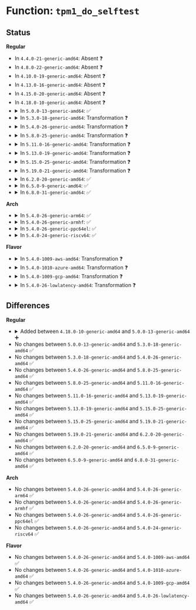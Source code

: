 # Function: <code>tpm1_do_selftest</code>

## Status
<b>Regular</b>
<ul>
<li>
In <code>4.4.0-21-generic-amd64</code>: Absent ❓
</li>
<li>
In <code>4.8.0-22-generic-amd64</code>: Absent ❓
</li>
<li>
In <code>4.10.0-19-generic-amd64</code>: Absent ❓
</li>
<li>
In <code>4.13.0-16-generic-amd64</code>: Absent ❓
</li>
<li>
In <code>4.15.0-20-generic-amd64</code>: Absent ❓
</li>
<li>
In <code>4.18.0-10-generic-amd64</code>: Absent ❓
</li>
<li>
<details>
<summary>In <code>5.0.0-13-generic-amd64</code>: ✅</summary>

```c
int tpm1_do_selftest(struct tpm_chip * chip)
```

```json
{
  "name": "tpm1_do_selftest",
  "collision_type": "Unique Global",
  "inline_type": "No",
  "funcs": [
    {
      "addr": 18446744071585625792,
      "name": "tpm1_do_selftest",
      "external": true,
      "loc": "drivers/char/tpm/tpm1-cmd.c:637",
      "file": "drivers/char/tpm/tpm1-cmd.c",
      "inline": "seen, unknown",
      "caller_inline": [],
      "caller_func": [
        "drivers/char/tpm/tpm1-cmd.c:tpm1_auto_startup",
        "drivers/char/tpm/tpm_tis_core.c:tpm_tis_resume"
      ]
    }
  ],
  "symbols": [
    {
      "addr": 18446744071585625792,
      "name": "tpm1_do_selftest",
      "section": ".text",
      "bind": "STB_GLOBAL",
      "size": 427
    }
  ]
}
```
</details>
</li>
<li>
<details>
<summary>In <code>5.3.0-18-generic-amd64</code>: Transformation ❓</summary>

```c
int tpm1_do_selftest(struct tpm_chip * chip)
```

```json
{
  "name": "tpm1_do_selftest",
  "collision_type": "Unique Global",
  "inline_type": "No",
  "funcs": [
    {
      "addr": 0,
      "name": "tpm1_do_selftest",
      "external": true,
      "loc": "drivers/char/tpm/tpm1-cmd.c:627",
      "file": "drivers/char/tpm/tpm1-cmd.c",
      "inline": "seen, unknown",
      "caller_inline": [],
      "caller_func": [
        "drivers/char/tpm/tpm1-cmd.c:tpm1_auto_startup",
        "drivers/char/tpm/tpm_tis_core.c:tpm_tis_resume"
      ]
    }
  ],
  "symbols": [
    {
      "addr": 18446744071585847427,
      "name": "tpm1_do_selftest.cold",
      "section": ".text",
      "bind": "STB_LOCAL",
      "size": 100
    },
    {
      "addr": 18446744071585846160,
      "name": "tpm1_do_selftest",
      "section": ".text",
      "bind": "STB_GLOBAL",
      "size": 333
    }
  ]
}
```
</details>
</li>
<li>
<details>
<summary>In <code>5.4.0-26-generic-amd64</code>: Transformation ❓</summary>

```c
int tpm1_do_selftest(struct tpm_chip * chip)
```

```json
{
  "name": "tpm1_do_selftest",
  "collision_type": "Unique Global",
  "inline_type": "No",
  "funcs": [
    {
      "addr": 0,
      "name": "tpm1_do_selftest",
      "external": true,
      "loc": "drivers/char/tpm/tpm1-cmd.c:627",
      "file": "drivers/char/tpm/tpm1-cmd.c",
      "inline": "seen, unknown",
      "caller_inline": [],
      "caller_func": [
        "drivers/char/tpm/tpm1-cmd.c:tpm1_auto_startup",
        "drivers/char/tpm/tpm_tis_core.c:tpm_tis_resume"
      ]
    }
  ],
  "symbols": [
    {
      "addr": 18446744071585989987,
      "name": "tpm1_do_selftest.cold",
      "section": ".text",
      "bind": "STB_LOCAL",
      "size": 100
    },
    {
      "addr": 18446744071585988720,
      "name": "tpm1_do_selftest",
      "section": ".text",
      "bind": "STB_GLOBAL",
      "size": 333
    }
  ]
}
```
</details>
</li>
<li>
<details>
<summary>In <code>5.8.0-25-generic-amd64</code>: Transformation ❓</summary>

```c
int tpm1_do_selftest(struct tpm_chip * chip)
```

```json
{
  "name": "tpm1_do_selftest",
  "collision_type": "Unique Global",
  "inline_type": "No",
  "funcs": [
    {
      "addr": 0,
      "name": "tpm1_do_selftest",
      "external": true,
      "loc": "drivers/char/tpm/tpm1-cmd.c:642",
      "file": "drivers/char/tpm/tpm1-cmd.c",
      "inline": "seen, unknown",
      "caller_inline": [],
      "caller_func": [
        "drivers/char/tpm/tpm1-cmd.c:tpm1_auto_startup",
        "drivers/char/tpm/tpm_tis_core.c:tpm_tis_resume"
      ]
    }
  ],
  "symbols": [
    {
      "addr": 18446744071586731085,
      "name": "tpm1_do_selftest.cold",
      "section": ".text",
      "bind": "STB_LOCAL",
      "size": 100
    },
    {
      "addr": 18446744071586729904,
      "name": "tpm1_do_selftest",
      "section": ".text",
      "bind": "STB_GLOBAL",
      "size": 296
    }
  ]
}
```
</details>
</li>
<li>
<details>
<summary>In <code>5.11.0-16-generic-amd64</code>: Transformation ❓</summary>

```c
int tpm1_do_selftest(struct tpm_chip * chip)
```

```json
{
  "name": "tpm1_do_selftest",
  "collision_type": "Unique Global",
  "inline_type": "No",
  "funcs": [
    {
      "addr": 0,
      "name": "tpm1_do_selftest",
      "external": true,
      "loc": "drivers/char/tpm/tpm1-cmd.c:642",
      "file": "drivers/char/tpm/tpm1-cmd.c",
      "inline": "seen, unknown",
      "caller_inline": [],
      "caller_func": [
        "drivers/char/tpm/tpm1-cmd.c:tpm1_auto_startup",
        "drivers/char/tpm/tpm_tis_core.c:tpm_tis_resume"
      ]
    }
  ],
  "symbols": [
    {
      "addr": 18446744071591470573,
      "name": "tpm1_do_selftest.cold",
      "section": ".text",
      "bind": "STB_LOCAL",
      "size": 100
    },
    {
      "addr": 18446744071586825200,
      "name": "tpm1_do_selftest",
      "section": ".text",
      "bind": "STB_GLOBAL",
      "size": 296
    }
  ]
}
```
</details>
</li>
<li>
<details>
<summary>In <code>5.13.0-19-generic-amd64</code>: Transformation ❓</summary>

```c
int tpm1_do_selftest(struct tpm_chip * chip)
```

```json
{
  "name": "tpm1_do_selftest",
  "collision_type": "Unique Global",
  "inline_type": "No",
  "funcs": [
    {
      "addr": 0,
      "name": "tpm1_do_selftest",
      "external": true,
      "loc": "drivers/char/tpm/tpm1-cmd.c:642",
      "file": "drivers/char/tpm/tpm1-cmd.c",
      "inline": "seen, unknown",
      "caller_inline": [],
      "caller_func": [
        "drivers/char/tpm/tpm1-cmd.c:tpm1_auto_startup",
        "drivers/char/tpm/tpm_tis_core.c:tpm_tis_resume"
      ]
    }
  ],
  "symbols": [
    {
      "addr": 18446744071591411840,
      "name": "tpm1_do_selftest.cold",
      "section": ".text",
      "bind": "STB_LOCAL",
      "size": 100
    },
    {
      "addr": 18446744071586705184,
      "name": "tpm1_do_selftest",
      "section": ".text",
      "bind": "STB_GLOBAL",
      "size": 296
    }
  ]
}
```
</details>
</li>
<li>
<details>
<summary>In <code>5.15.0-25-generic-amd64</code>: Transformation ❓</summary>

```c
int tpm1_do_selftest(struct tpm_chip * chip)
```

```json
{
  "name": "tpm1_do_selftest",
  "collision_type": "Unique Global",
  "inline_type": "No",
  "funcs": [
    {
      "addr": 0,
      "name": "tpm1_do_selftest",
      "external": true,
      "loc": "drivers/char/tpm/tpm1-cmd.c:642",
      "file": "drivers/char/tpm/tpm1-cmd.c",
      "inline": "seen, unknown",
      "caller_inline": [],
      "caller_func": [
        "drivers/char/tpm/tpm1-cmd.c:tpm1_auto_startup",
        "drivers/char/tpm/tpm_tis_core.c:tpm_tis_resume"
      ]
    }
  ],
  "symbols": [
    {
      "addr": 18446744071592463780,
      "name": "tpm1_do_selftest.cold",
      "section": ".text",
      "bind": "STB_LOCAL",
      "size": 105
    },
    {
      "addr": 18446744071587254848,
      "name": "tpm1_do_selftest",
      "section": ".text",
      "bind": "STB_GLOBAL",
      "size": 301
    }
  ]
}
```
</details>
</li>
<li>
<details>
<summary>In <code>5.19.0-21-generic-amd64</code>: Transformation ❓</summary>

```c
int tpm1_do_selftest(struct tpm_chip * chip)
```

```json
{
  "name": "tpm1_do_selftest",
  "collision_type": "Unique Global",
  "inline_type": "No",
  "funcs": [
    {
      "addr": 0,
      "name": "tpm1_do_selftest",
      "external": true,
      "loc": "drivers/char/tpm/tpm1-cmd.c:642",
      "file": "drivers/char/tpm/tpm1-cmd.c",
      "inline": "seen, unknown",
      "caller_inline": [],
      "caller_func": [
        "drivers/char/tpm/tpm1-cmd.c:tpm1_auto_startup",
        "drivers/char/tpm/tpm_tis_core.c:tpm_tis_resume"
      ]
    }
  ],
  "symbols": [
    {
      "addr": 18446744071594333689,
      "name": "tpm1_do_selftest.cold",
      "section": ".text",
      "bind": "STB_LOCAL",
      "size": 103
    },
    {
      "addr": 18446744071588564080,
      "name": "tpm1_do_selftest",
      "section": ".text",
      "bind": "STB_GLOBAL",
      "size": 352
    }
  ]
}
```
</details>
</li>
<li>
<details>
<summary>In <code>6.2.0-20-generic-amd64</code>: ✅</summary>

```c
int tpm1_do_selftest(struct tpm_chip * chip)
```

```json
{
  "name": "tpm1_do_selftest",
  "collision_type": "Unique Global",
  "inline_type": "No",
  "funcs": [
    {
      "addr": 18446744071590017904,
      "name": "tpm1_do_selftest",
      "external": true,
      "loc": "drivers/char/tpm/tpm1-cmd.c:642",
      "file": "drivers/char/tpm/tpm1-cmd.c",
      "inline": "seen, unknown",
      "caller_inline": [],
      "caller_func": [
        "drivers/char/tpm/tpm1-cmd.c:tpm1_auto_startup",
        "drivers/char/tpm/tpm_tis_core.c:tpm_tis_resume"
      ]
    }
  ],
  "symbols": [
    {
      "addr": 18446744071590017904,
      "name": "tpm1_do_selftest",
      "section": ".text",
      "bind": "STB_GLOBAL",
      "size": 443
    }
  ]
}
```
</details>
</li>
<li>
<details>
<summary>In <code>6.5.0-9-generic-amd64</code>: ✅</summary>

```c
int tpm1_do_selftest(struct tpm_chip * chip)
```

```json
{
  "name": "tpm1_do_selftest",
  "collision_type": "Unique Global",
  "inline_type": "No",
  "funcs": [
    {
      "addr": 18446744071590327200,
      "name": "tpm1_do_selftest",
      "external": true,
      "loc": "drivers/char/tpm/tpm1-cmd.c:642",
      "file": "drivers/char/tpm/tpm1-cmd.c",
      "inline": "seen, unknown",
      "caller_inline": [],
      "caller_func": [
        "drivers/char/tpm/tpm1-cmd.c:tpm1_auto_startup",
        "drivers/char/tpm/tpm_tis_core.c:tpm_tis_resume"
      ]
    }
  ],
  "symbols": [
    {
      "addr": 18446744071590327200,
      "name": "tpm1_do_selftest",
      "section": ".text",
      "bind": "STB_GLOBAL",
      "size": 443
    }
  ]
}
```
</details>
</li>
<li>
<details>
<summary>In <code>6.8.0-31-generic-amd64</code>: ✅</summary>

```c
int tpm1_do_selftest(struct tpm_chip * chip)
```

```json
{
  "name": "tpm1_do_selftest",
  "collision_type": "Unique Global",
  "inline_type": "No",
  "funcs": [
    {
      "addr": 18446744071590668592,
      "name": "tpm1_do_selftest",
      "external": true,
      "loc": "drivers/char/tpm/tpm1-cmd.c:642",
      "file": "drivers/char/tpm/tpm1-cmd.c",
      "inline": "seen, unknown",
      "caller_inline": [],
      "caller_func": [
        "drivers/char/tpm/tpm1-cmd.c:tpm1_auto_startup",
        "drivers/char/tpm/tpm_tis_core.c:tpm_tis_resume"
      ]
    }
  ],
  "symbols": [
    {
      "addr": 18446744071590668592,
      "name": "tpm1_do_selftest",
      "section": ".text",
      "bind": "STB_GLOBAL",
      "size": 443
    }
  ]
}
```
</details>
</li>
</ul>
<b>Arch</b>
<ul>
<li>
<details>
<summary>In <code>5.4.0-26-generic-arm64</code>: ✅</summary>

```c
int tpm1_do_selftest(struct tpm_chip * chip)
```

```json
{
  "name": "tpm1_do_selftest",
  "collision_type": "Unique Global",
  "inline_type": "No",
  "funcs": [
    {
      "addr": 18446603336498784272,
      "name": "tpm1_do_selftest",
      "external": true,
      "loc": "drivers/char/tpm/tpm1-cmd.c:627",
      "file": "drivers/char/tpm/tpm1-cmd.c",
      "inline": "seen, unknown",
      "caller_inline": [],
      "caller_func": [
        "drivers/char/tpm/tpm1-cmd.c:tpm1_auto_startup",
        "drivers/char/tpm/tpm_tis_core.c:tpm_tis_resume"
      ]
    }
  ],
  "symbols": [
    {
      "addr": 18446603336498784272,
      "name": "tpm1_do_selftest",
      "section": ".text",
      "bind": "STB_GLOBAL",
      "size": 516
    }
  ]
}
```
</details>
</li>
<li>
<details>
<summary>In <code>5.4.0-26-generic-armhf</code>: ✅</summary>

```c
int tpm1_do_selftest(struct tpm_chip * chip)
```

```json
{
  "name": "tpm1_do_selftest",
  "collision_type": "Unique Global",
  "inline_type": "No",
  "funcs": [
    {
      "addr": 3231399012,
      "name": "tpm1_do_selftest",
      "external": true,
      "loc": "drivers/char/tpm/tpm1-cmd.c:627",
      "file": "drivers/char/tpm/tpm1-cmd.c",
      "inline": "seen, unknown",
      "caller_inline": [],
      "caller_func": [
        "drivers/char/tpm/tpm1-cmd.c:tpm1_auto_startup",
        "drivers/char/tpm/tpm_tis_core.c:tpm_tis_resume"
      ]
    }
  ],
  "symbols": [
    {
      "addr": 3231399012,
      "name": "tpm1_do_selftest",
      "section": ".text",
      "bind": "STB_GLOBAL",
      "size": 492
    }
  ]
}
```
</details>
</li>
<li>
<details>
<summary>In <code>5.4.0-26-generic-ppc64el</code>: ✅</summary>

```c
int tpm1_do_selftest(struct tpm_chip * chip)
```

```json
{
  "name": "tpm1_do_selftest",
  "collision_type": "Unique Global",
  "inline_type": "No",
  "funcs": [
    {
      "addr": 13835058055291976640,
      "name": "tpm1_do_selftest",
      "external": true,
      "loc": "drivers/char/tpm/tpm1-cmd.c:627",
      "file": "drivers/char/tpm/tpm1-cmd.c",
      "inline": "seen, unknown",
      "caller_inline": [],
      "caller_func": [
        "drivers/char/tpm/tpm1-cmd.c:tpm1_auto_startup",
        "drivers/char/tpm/tpm_tis_core.c:tpm_tis_resume"
      ]
    }
  ],
  "symbols": [
    {
      "addr": 13835058055291976640,
      "name": "tpm1_do_selftest",
      "section": ".text",
      "bind": "STB_GLOBAL",
      "size": 620
    }
  ]
}
```
</details>
</li>
<li>
<details>
<summary>In <code>5.4.0-24-generic-riscv64</code>: ✅</summary>

```c
int tpm1_do_selftest(struct tpm_chip * chip)
```

```json
{
  "name": "tpm1_do_selftest",
  "collision_type": "Unique Global",
  "inline_type": "No",
  "funcs": [
    {
      "addr": 18446743936276279992,
      "name": "tpm1_do_selftest",
      "external": true,
      "loc": "drivers/char/tpm/tpm1-cmd.c:627",
      "file": "drivers/char/tpm/tpm1-cmd.c",
      "inline": "seen, unknown",
      "caller_inline": [],
      "caller_func": [
        "drivers/char/tpm/tpm1-cmd.c:tpm1_auto_startup"
      ]
    }
  ],
  "symbols": [
    {
      "addr": 18446743936276279992,
      "name": "tpm1_do_selftest",
      "section": ".text",
      "bind": "STB_GLOBAL",
      "size": 452
    }
  ]
}
```
</details>
</li>
</ul>
<b>Flavor</b>
<ul>
<li>
<details>
<summary>In <code>5.4.0-1009-aws-amd64</code>: Transformation ❓</summary>

```c
int tpm1_do_selftest(struct tpm_chip * chip)
```

```json
{
  "name": "tpm1_do_selftest",
  "collision_type": "Unique Global",
  "inline_type": "No",
  "funcs": [
    {
      "addr": 0,
      "name": "tpm1_do_selftest",
      "external": true,
      "loc": "drivers/char/tpm/tpm1-cmd.c:627",
      "file": "drivers/char/tpm/tpm1-cmd.c",
      "inline": "seen, unknown",
      "caller_inline": [],
      "caller_func": [
        "drivers/char/tpm/tpm1-cmd.c:tpm1_auto_startup",
        "drivers/char/tpm/tpm_tis_core.c:tpm_tis_resume"
      ]
    }
  ],
  "symbols": [
    {
      "addr": 18446744071585750963,
      "name": "tpm1_do_selftest.cold",
      "section": ".text",
      "bind": "STB_LOCAL",
      "size": 100
    },
    {
      "addr": 18446744071585749696,
      "name": "tpm1_do_selftest",
      "section": ".text",
      "bind": "STB_GLOBAL",
      "size": 333
    }
  ]
}
```
</details>
</li>
<li>
<details>
<summary>In <code>5.4.0-1010-azure-amd64</code>: Transformation ❓</summary>

```c
int tpm1_do_selftest(struct tpm_chip * chip)
```

```json
{
  "name": "tpm1_do_selftest",
  "collision_type": "Unique Global",
  "inline_type": "No",
  "funcs": [
    {
      "addr": 0,
      "name": "tpm1_do_selftest",
      "external": true,
      "loc": "drivers/char/tpm/tpm1-cmd.c:627",
      "file": "drivers/char/tpm/tpm1-cmd.c",
      "inline": "seen, unknown",
      "caller_inline": [],
      "caller_func": [
        "drivers/char/tpm/tpm1-cmd.c:tpm1_auto_startup",
        "drivers/char/tpm/tpm_tis_core.c:tpm_tis_resume"
      ]
    }
  ],
  "symbols": [
    {
      "addr": 18446744071585610147,
      "name": "tpm1_do_selftest.cold",
      "section": ".text",
      "bind": "STB_LOCAL",
      "size": 100
    },
    {
      "addr": 18446744071585608880,
      "name": "tpm1_do_selftest",
      "section": ".text",
      "bind": "STB_GLOBAL",
      "size": 333
    }
  ]
}
```
</details>
</li>
<li>
<details>
<summary>In <code>5.4.0-1009-gcp-amd64</code>: Transformation ❓</summary>

```c
int tpm1_do_selftest(struct tpm_chip * chip)
```

```json
{
  "name": "tpm1_do_selftest",
  "collision_type": "Unique Global",
  "inline_type": "No",
  "funcs": [
    {
      "addr": 0,
      "name": "tpm1_do_selftest",
      "external": true,
      "loc": "drivers/char/tpm/tpm1-cmd.c:627",
      "file": "drivers/char/tpm/tpm1-cmd.c",
      "inline": "seen, unknown",
      "caller_inline": [],
      "caller_func": [
        "drivers/char/tpm/tpm1-cmd.c:tpm1_auto_startup",
        "drivers/char/tpm/tpm_tis_core.c:tpm_tis_resume"
      ]
    }
  ],
  "symbols": [
    {
      "addr": 18446744071585940003,
      "name": "tpm1_do_selftest.cold",
      "section": ".text",
      "bind": "STB_LOCAL",
      "size": 100
    },
    {
      "addr": 18446744071585938736,
      "name": "tpm1_do_selftest",
      "section": ".text",
      "bind": "STB_GLOBAL",
      "size": 333
    }
  ]
}
```
</details>
</li>
<li>
<details>
<summary>In <code>5.4.0-26-lowlatency-amd64</code>: Transformation ❓</summary>

```c
int tpm1_do_selftest(struct tpm_chip * chip)
```

```json
{
  "name": "tpm1_do_selftest",
  "collision_type": "Unique Global",
  "inline_type": "No",
  "funcs": [
    {
      "addr": 0,
      "name": "tpm1_do_selftest",
      "external": true,
      "loc": "drivers/char/tpm/tpm1-cmd.c:627",
      "file": "drivers/char/tpm/tpm1-cmd.c",
      "inline": "seen, unknown",
      "caller_inline": [],
      "caller_func": [
        "drivers/char/tpm/tpm1-cmd.c:tpm1_auto_startup",
        "drivers/char/tpm/tpm_tis_core.c:tpm_tis_resume"
      ]
    }
  ],
  "symbols": [
    {
      "addr": 18446744071586047928,
      "name": "tpm1_do_selftest.cold",
      "section": ".text",
      "bind": "STB_LOCAL",
      "size": 100
    },
    {
      "addr": 18446744071586046688,
      "name": "tpm1_do_selftest",
      "section": ".text",
      "bind": "STB_GLOBAL",
      "size": 322
    }
  ]
}
```
</details>
</li>
</ul>

## Differences
<b>Regular</b>
<ul>
<li>
<details>
<summary>Added between <code>4.18.0-10-generic-amd64</code> and <code>5.0.0-13-generic-amd64</code> ➕</summary>

```c
int tpm1_do_selftest(struct tpm_chip * chip)
```
</details>
</li>
<li>
No changes between <code>5.0.0-13-generic-amd64</code> and <code>5.3.0-18-generic-amd64</code> ✅
</li>
<li>
No changes between <code>5.3.0-18-generic-amd64</code> and <code>5.4.0-26-generic-amd64</code> ✅
</li>
<li>
No changes between <code>5.4.0-26-generic-amd64</code> and <code>5.8.0-25-generic-amd64</code> ✅
</li>
<li>
No changes between <code>5.8.0-25-generic-amd64</code> and <code>5.11.0-16-generic-amd64</code> ✅
</li>
<li>
No changes between <code>5.11.0-16-generic-amd64</code> and <code>5.13.0-19-generic-amd64</code> ✅
</li>
<li>
No changes between <code>5.13.0-19-generic-amd64</code> and <code>5.15.0-25-generic-amd64</code> ✅
</li>
<li>
No changes between <code>5.15.0-25-generic-amd64</code> and <code>5.19.0-21-generic-amd64</code> ✅
</li>
<li>
No changes between <code>5.19.0-21-generic-amd64</code> and <code>6.2.0-20-generic-amd64</code> ✅
</li>
<li>
No changes between <code>6.2.0-20-generic-amd64</code> and <code>6.5.0-9-generic-amd64</code> ✅
</li>
<li>
No changes between <code>6.5.0-9-generic-amd64</code> and <code>6.8.0-31-generic-amd64</code> ✅
</li>
</ul>
<b>Arch</b>
<ul>
<li>
No changes between <code>5.4.0-26-generic-amd64</code> and <code>5.4.0-26-generic-arm64</code> ✅
</li>
<li>
No changes between <code>5.4.0-26-generic-amd64</code> and <code>5.4.0-26-generic-armhf</code> ✅
</li>
<li>
No changes between <code>5.4.0-26-generic-amd64</code> and <code>5.4.0-26-generic-ppc64el</code> ✅
</li>
<li>
No changes between <code>5.4.0-26-generic-amd64</code> and <code>5.4.0-24-generic-riscv64</code> ✅
</li>
</ul>
<b>Flavor</b>
<ul>
<li>
No changes between <code>5.4.0-26-generic-amd64</code> and <code>5.4.0-1009-aws-amd64</code> ✅
</li>
<li>
No changes between <code>5.4.0-26-generic-amd64</code> and <code>5.4.0-1010-azure-amd64</code> ✅
</li>
<li>
No changes between <code>5.4.0-26-generic-amd64</code> and <code>5.4.0-1009-gcp-amd64</code> ✅
</li>
<li>
No changes between <code>5.4.0-26-generic-amd64</code> and <code>5.4.0-26-lowlatency-amd64</code> ✅
</li>
</ul>
